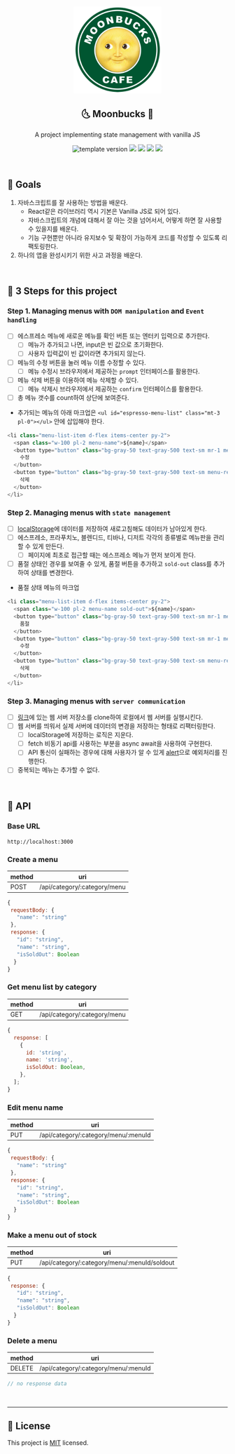 <br/>
<p align="middle">
  <img width="200px;" src="./src/images/moonbucks.png"/>
</p>
<h2 align="middle">🌜 Moonbucks 🌛</h2>
<p align="middle">A project implementing state management with vanilla JS</p>
<p align="middle">
  <img src="https://img.shields.io/badge/version-1.0.0-blue?style=flat-square" alt="template version"/>
  <img src="https://img.shields.io/badge/language-html-red.svg?style=flat-square"/>
  <img src="https://img.shields.io/badge/language-css-blue.svg?style=flat-square"/>
  <img src="https://img.shields.io/badge/language-js-yellow.svg?style=flat-square"/>
  <a href="https://github.com/blackcoffee-study/js-lv1-book-manual/blob/main/LICENSE" target="_blank">
    <img src="https://img.shields.io/github/license/blackcoffee-study/moonbucks-menu.svg?style=flat-square&label=license&color=08CE5D"/>
  </a>
</p>
<br/>

## 🎯 Goals

1. 자바스크립트를 잘 사용하는 방법을 배운다.
   - React같은 라이브러리 역시 기본은 Vanilla JS로 되어 있다.
   - 자바스크립트의 개념에 대해서 잘 아는 것을 넘어서서, 어떻게 하면 잘 사용할 수 있을지를 배운다.
   - 기능 구현뿐만 아니라 유지보수 및 확장이 가능하게 코드를 작성할 수 있도록 리팩토링한다.
2. 하나의 앱을 완성시키기 위한 사고 과정을 배운다.

<br/>

## 🐾 3 Steps for this project

### Step 1. Managing menus with `DOM manipulation` and `Event handling`

- [ ] 에스프레소 메뉴에 새로운 메뉴를 확인 버튼 또는 엔터키 입력으로 추가한다.
  - [ ] 메뉴가 추가되고 나면, input은 빈 값으로 초기화한다.
  - [ ] 사용자 입력값이 빈 값이라면 추가되지 않는다.
- [ ] 메뉴의 수정 버튼을 눌러 메뉴 이름 수정할 수 있다.
  - [ ] 메뉴 수정시 브라우저에서 제공하는 `prompt` 인터페이스를 활용한다.
- [ ] 메뉴 삭제 버튼을 이용하여 메뉴 삭제할 수 있다.
  - [ ] 메뉴 삭제시 브라우저에서 제공하는 `confirm` 인터페이스를 활용한다.
- [ ] 총 메뉴 갯수를 count하여 상단에 보여준다.
- 추가되는 메뉴의 아래 마크업은 `<ul id="espresso-menu-list" class="mt-3 pl-0"></ul>` 안에 삽입해야 한다.

```js
<li class="menu-list-item d-flex items-center py-2">
  <span class="w-100 pl-2 menu-name">${name}</span>
  <button type="button" class="bg-gray-50 text-gray-500 text-sm mr-1 menu-edit-button">
    수정
  </button>
  <button type="button" class="bg-gray-50 text-gray-500 text-sm menu-remove-button">
    삭제
  </button>
</li>
```

### Step 2. Managing menus with `state management`

- [ ] [localStorage](https://developer.mozilla.org/ko/docs/Web/API/Window/localStorage)에 데이터를 저장하여 새로고침해도 데이터가 남아있게 한다.
- [ ] 에스프레소, 프라푸치노, 블렌디드, 티바나, 디저트 각각의 종류별로 메뉴판을 관리할 수 있게 만든다.
  - [ ] 페이지에 최초로 접근할 때는 에스프레소 메뉴가 먼저 보이게 한다.
- [ ] 품절 상태인 경우를 보여줄 수 있게, 품절 버튼을 추가하고 `sold-out` class를 추가하여 상태를 변경한다.
- 품절 상태 메뉴의 마크업

```js
<li class="menu-list-item d-flex items-center py-2">
  <span class="w-100 pl-2 menu-name sold-out">${name}</span>
  <button type="button" class="bg-gray-50 text-gray-500 text-sm mr-1 menu-sold-out-button">
    품절
  </button>
  <button type="button" class="bg-gray-50 text-gray-500 text-sm mr-1 menu-edit-button">
    수정
  </button>
  <button type="button" class="bg-gray-50 text-gray-500 text-sm menu-remove-button">
    삭제
  </button>
</li>
```

### Step 3. Managing menus with `server communication`

- [ ] [링크](https://github.com/blackcoffee-study/moonbucks-menu-server)에 있는 웹 서버 저장소를 clone하여 로컬에서 웹 서버를 실행시킨다.
- [ ] 웹 서버를 띄워서 실제 서버에 데이터의 변경을 저장하는 형태로 리팩터링한다.
  - [ ] localStorage에 저장하는 로직은 지운다.
  - [ ] fetch 비동기 api를 사용하는 부분을 async await을 사용하여 구현한다.
  - [ ] API 통신이 실패하는 경우에 대해 사용자가 알 수 있게 [alert](https://developer.mozilla.org/ko/docs/Web/API/Window/alert)으로 예외처리를 진행한다.
- [ ] 중복되는 메뉴는 추가할 수 없다.

<br />

## 📝 API

### Base URL

`http://localhost:3000`

### Create a menu

| method | uri                          |
| ------ | ---------------------------- |
| POST   | /api/category/:category/menu |

```javascript
{
 requestBody: {
   "name": "string"
 },
 response: {
   "id": "string",
   "name": "string",
   "isSoldOut": Boolean
  }
}
```

### Get menu list by category

| method | uri                          |
| ------ | ---------------------------- |
| GET    | /api/category/:category/menu |

```javascript
{
  response: [
    {
      id: 'string',
      name: 'string',
      isSoldOut: Boolean,
    },
  ];
}
```

### Edit menu name

| method | uri                                  |
| ------ | ------------------------------------ |
| PUT    | /api/category/:category/menu/:menuId |

```javascript
{
 requestBody: {
   "name": "string"
 },
 response: {
   "id": "string",
   "name": "string",
   "isSoldOut": Boolean
  }
}
```

### Make a menu out of stock

| method | uri                                          |
| ------ | -------------------------------------------- |
| PUT    | /api/category/:category/menu/:menuId/soldout |

```javascript
{
 response: {
   "id": "string",
   "name": "string",
   "isSoldOut": Boolean
  }
}
```

### Delete a menu

| method | uri                                  |
| ------ | ------------------------------------ |
| DELETE | /api/category/:category/menu/:menuId |

```javascript
// no response data
```

<br/>

---

## 📝 License

This project is [MIT](https://github.com/blackcoffee-study/moonbucks-menu/blob/main/LICENSE) licensed.
